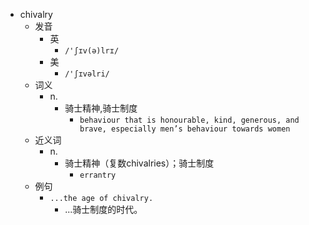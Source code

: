 - chivalry
  - 发音
    - 英
      - `/'ʃɪv(ə)lrɪ/`
    - 美
      - `/'ʃɪvəlri/`
  - 词义
    - n.
      - 骑士精神,骑士制度
        - `behaviour that is honourable, kind, generous, and brave, especially men’s behaviour towards women`
  - 近义词
    - n.
      - 骑士精神（复数chivalries）；骑士制度
        - `errantry`
  - 例句
    - `...the age of chivalry.`
      - ...骑士制度的时代。

